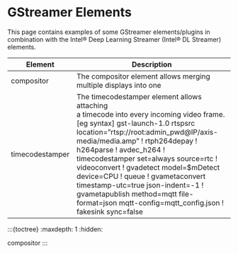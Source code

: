 # GStreamer Elements

This page contains examples of some GStreamer elements/plugins in
combination with the Intel® Deep Learning Streamer (Intel® DL Streamer)
elements.

| Element | Description |
|---|---|
| compositor | The compositor element allows merging multiple displays into one |
| timecodestamper | The timecodestamper element allows attaching<br>a timecode into every incoming video frame.<br>[eg syntax] gst-launch-1.0 rtspsrc location=”rtsp://root:admin_pwd@IP/axis-media/media.amp” ! rtph264depay ! h264parse ! avdec_h264 !<br>timecodestamper set=always source=rtc ! videoconvert  ! gvadetect model=$mDetect device=CPU ! queue ! gvametaconvert timestamp-utc=true json-indent=-1 !<br>gvametapublish method=mqtt file-format=json  mqtt-config=mqtt_config.json ! fakesink sync=false <br> |

:::{toctree}
:maxdepth: 1
:hidden:

compositor
:::
